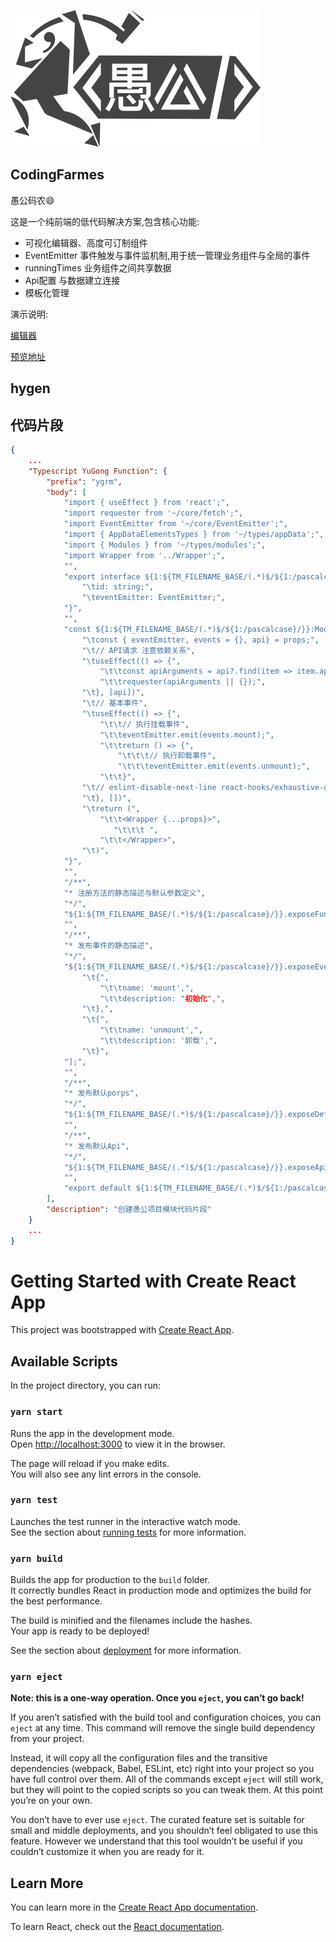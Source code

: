 ![Minion](./public/images/flow/logo.svg)

## CodingFarmes
愚公码农😄

这是一个纯前端的低代码解决方案,包含核心功能:

- 可视化编辑器、高度可订制组件
- EventEmitter 事件触发与事件监机制,用于统一管理业务组件与全局的事件
- runningTimes 业务组件之间共享数据
- Api配置 与数据建立连接
- 模板化管理

演示说明:

  [编辑器](https://www.eightfeet.cn/yugong/dashboard/#/project) 
  
  [预览地址](https://www.eightfeet.cn/yugong/)
  

## 

## hygen

## 代码片段
```json
{
    ...
    "Typescript YuGong Function": {
        "prefix": "ygrm",
        "body": [
            "import { useEffect } from 'react';",
            "import requester from '~/core/fetch';",
            "import EventEmitter from '~/core/EventEmitter';",
            "import { AppDataElementsTypes } from '~/types/appData';",
            "import { Modules } from '~/types/modules';",
            "import Wrapper from '../Wrapper';",
            "",
            "export interface ${1:${TM_FILENAME_BASE/(.*)$/${1:/pascalcase}/}}Props extends AppDataElementsTypes {",
                "\tid: string;",
                "\teventEmitter: EventEmitter;",
            "}",
            "",
            "const ${1:${TM_FILENAME_BASE/(.*)$/${1:/pascalcase}/}}:Modules<${1:${TM_FILENAME_BASE/(.*)$/${1:/pascalcase}/}}Props> = (props) => {",
                "\tconst { eventEmitter, events = {}, api} = props;",
                "\t// API请求 注意依赖关系",
                "\tuseEffect(() => {",
                    "\t\tconst apiArguments = api?.find(item => item.apiId === '');",
                    "\t\trequester(apiArguments || {});",
                "\t}, [api])",
                "\t// 基本事件",
                "\tuseEffect(() => {",
                    "\t\t// 执行挂载事件",
                    "\t\teventEmitter.emit(events.mount);",
                    "\t\treturn () => {",
                        "\t\t\t// 执行卸载事件",
                        "\t\t\teventEmitter.emit(events.unmount);",
                    "\t\t}",
                "\t// eslint-disable-next-line react-hooks/exhaustive-deps",
                "\t}, [])",
                "\treturn (",
                    "\t\t<Wrapper {...props}>",
                       "\t\t\t ",
                    "\t\t</Wrapper>",
                "\t)",
            "}",
            "",
            "/**",
            "* 注册方法的静态描述与默认参数定义",
            "*/",
            "${1:${TM_FILENAME_BASE/(.*)$/${1:/pascalcase}/}}.exposeFunctions = [];",
            "",
            "/**",
            "* 发布事件的静态描述",
            "*/",
            "${1:${TM_FILENAME_BASE/(.*)$/${1:/pascalcase}/}}.exposeEvents = [",
                "\t{",
                    "\t\tname: 'mount',",
                    "\t\tdescription: "初始化",",
                "\t},",
                "\t{",
                    "\t\tname: 'unmount',",
                    "\t\tdescription: '卸载',",
                "\t}",
            "];",
            "",
            "/**",
            "* 发布默认porps",
            "*/",
            "${1:${TM_FILENAME_BASE/(.*)$/${1:/pascalcase}/}}.exposeDefaultProps = {};",
            "",
            "/**",
            "* 发布默认Api",
            "*/",
            "${1:${TM_FILENAME_BASE/(.*)$/${1:/pascalcase}/}}.exposeApi = [];",
            "",
            "export default ${1:${TM_FILENAME_BASE/(.*)$/${1:/pascalcase}/}};",
        ],
        "description": "创建愚公项目模块代码片段"
    }
    ...
}

```

# Getting Started with Create React App

This project was bootstrapped with [Create React App](https://github.com/facebook/create-react-app).

## Available Scripts

In the project directory, you can run:

### `yarn start`

Runs the app in the development mode.\
Open [http://localhost:3000](http://localhost:3000) to view it in the browser.

The page will reload if you make edits.\
You will also see any lint errors in the console.

### `yarn test`

Launches the test runner in the interactive watch mode.\
See the section about [running tests](https://facebook.github.io/create-react-app/docs/running-tests) for more information.

### `yarn build`

Builds the app for production to the `build` folder.\
It correctly bundles React in production mode and optimizes the build for the best performance.

The build is minified and the filenames include the hashes.\
Your app is ready to be deployed!

See the section about [deployment](https://facebook.github.io/create-react-app/docs/deployment) for more information.

### `yarn eject`

**Note: this is a one-way operation. Once you `eject`, you can’t go back!**

If you aren’t satisfied with the build tool and configuration choices, you can `eject` at any time. This command will remove the single build dependency from your project.

Instead, it will copy all the configuration files and the transitive dependencies (webpack, Babel, ESLint, etc) right into your project so you have full control over them. All of the commands except `eject` will still work, but they will point to the copied scripts so you can tweak them. At this point you’re on your own.

You don’t have to ever use `eject`. The curated feature set is suitable for small and middle deployments, and you shouldn’t feel obligated to use this feature. However we understand that this tool wouldn’t be useful if you couldn’t customize it when you are ready for it.

## Learn More

You can learn more in the [Create React App documentation](https://facebook.github.io/create-react-app/docs/getting-started).

To learn React, check out the [React documentation](https://reactjs.org/).
